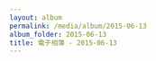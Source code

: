 ```yaml
---
layout: album
permalink: /media/album/2015-06-13
album_folder: 2015-06-13
title: 電子相簿 - 2015-06-13
---
```

